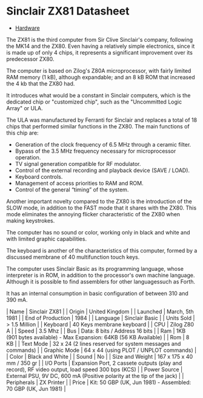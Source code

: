 # Sinclair ZX81 Datasheet

* [Hardware](hardware.md)

The ZX81 is the third computer from Sir Clive Sinclair's company, following the MK14 and the ZX80. Even having a relatively simple electronics, since it is made up of only 4 chips, it represents a significant improvement over its predecessor ZX80.

The computer is based on Zilog's Z80A microprocessor, with fairly limited RAM memory (1 kB), although expandable; and an 8 kB ROM that increased the 4 kb that the ZX80 had.

It introduces what would be a constant in Sinclair computers, which is the dedicated chip or "customized chip", such as the "Uncommitted Logic Array" or ULA.

The ULA was manufactured by Ferranti for Sinclair and replaces a total of 18 chips that performed similar functions in the ZX80. The main functions of this chip are:

* Generation of the clock frequency of 6.5 MHz through a ceramic filter.
* Bypass of the 3.5 MHz frequency necessary for microprocessor operation.
* TV signal generation compatible for RF modulator.
* Control of the external recording and playback device (SAVE / LOAD).
* Keyboard controls.
* Management of access priorities to RAM and ROM.
* Control of the general “timing” of the system.

Another important novelty compared to the ZX80 is the introduction of the SLOW mode, in addition to the FAST mode that it shares with the ZX80. This mode eliminates the annoying flicker characteristic of the ZX80 when making keystrokes.

The computer has no sound or color, working only in black and white and with limited graphic capabilities.

The keyboard is another of the characteristics of this computer, formed by a discussed membrane of 40 multifunction touch keys.

The computer uses Sinclair Basic as its programming language, whose interpreter is in ROM, in addition to the processor's own machine language. Although it is possible to find assemblers for other languages ​​such as Forth.


It has an internal consumption in basic configuration of between 310 and 390 mA.


|  Name |  Sinclair ZX81 |
|  Origin |  United Kingdom |
|  Launched |  March, 5th 1981 |
|  End of Production |  1984 |
|  Language |  Sinclair Basic |
|  Units Sold  |  > 1.5 Million |
|  Keyboard  |  40 Keys membrane keyboard |
|  CPU  |  Zilog Z80 A |
|  Speed  |  3.5 Mhz |
|  Bus  |  Data: 8 bits / Address 16 bits |
|  Ram  |  1KB (901 bytes available) - Max Expansion: 64KB (56 KB Available) |
|  Rom  |  8 KB |
|  Text Mode  | 32 x 24 (2 lines reserved for system messages and commands) |
|  Graphic Mode  | 64 x 44 (using PLOT / UNPLOT commands) |
|  Color  |  Black and White |
|  Sound  |  No |
|  Size and Weight  |  167 x 175 x 40 mm / 350 gr |
|  I/O Ports  |  Expansion Port, 2 cassete outputs (play and record), RF video output, load speed 300 bps (KCS) |
|  Power Source  |  External PSU, 9V DC, 600 mA (Positive polarity at the tip of the jack) |
|  Peripherals  |  ZX Printer |
|  Price  |  Kit: 50 GBP (UK, Jun 1981) - Assembled: 70 GBP (UK, Jun 1981) |